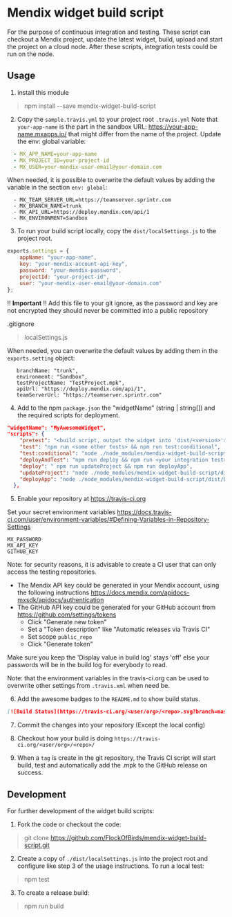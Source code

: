# Mendix widget build script
For the purpose of continuous integration and testing.
These script can checkout a Mendix project, update the latest widget, build, upload and start the project on a cloud node.
After these scripts, integration tests could be run on the node.

## Usage
1) install this module
 > npm install --save mendix-widget-build-script

2) Copy the `sample.travis.yml` to your project root `.travis.yml`
Note that `your-app-name` is the part in the sandbox URL: https://your-app-name.mxapps.io/ that might differ from the name of the project.
Update the env: global variable:
``` yml
  - MX_APP_NAME=your-app-name
  - MX_PROJECT_ID=your-project-id
  - MX_USER=your-mendix-user-email@your-domain.com
```

When needed, it is possible to overwrite the default values by adding the variable in the section `env: global`:
```
  - MX_TEAM_SERVER_URL=https://teamserver.sprintr.com
  - MX_BRANCH_NAME=trunk
  - MX_API_URL=https://deploy.mendix.com/api/1
  - MX_ENVIRONMENT=Sandbox
```

3) To run your build script locally, copy the `dist/localSettings.js` to the project root.
``` js
exports.settings = {
    appName: "your-app-name",
    key: "your-mendix-account-api-key",
    password: "your-mendix-password",
    projectId: "your-project-id",
    user: "your-mendix-user-email@your-domain.com"
};
```
!! **Important** !! Add this file to your git ignore, as the password and key are not encrypted they should never be committed into a public repository

.gitignore
> localSettings.js

 When needed, you can overwrite the default values by adding them in the `exports.setting` object:
 ```
    branchName: "trunk",
    environment: "Sandbox",
    testProjectName: "TestProject.mpk",
    apiUrl: "https://deploy.mendix.com/api/1",
    teamServerUrl: "https://teamserver.sprintr.com"
 ```

4) Add to the npm `package.json` the "widgetName" (string | string[]) and the required scripts for deployment.
``` json
"widgetName": "MyAwesomeWidget",
"scripts": {
    "pretest": "<build script, output the widget into 'dist/<version>'>",
    "test": "npm run <some other tests> && npm run test:conditional",
    "test:conditional": "node ./node_modules/mendix-widget-build-script/dist/CheckPullRequestFromFork.js && echo 'Skip tests on forked pull request' || npm run deployAndTest",
    "deployAndTest": "npm run deploy && npm run <your integration test>",
    "deploy": " npm run updateProject && npm run deployApp",
    "updateProject": "node ./node_modules/mendix-widget-build-script/dist/UpdateMxProject.js",
    "deployApp": "node ./node_modules/mendix-widget-build-script/dist/DeployMxApp.js"
  },
```

5) Enable your repository at https://travis-ci.org

Set your secret environment variables https://docs.travis-ci.com/user/environment-variables/#Defining-Variables-in-Repository-Settings
```
MX_PASSWORD
MX_API_KEY
GITHUB_KEY
```
Note: for security reasons, it is advisable to create a CI user that can only access the testing repositories.

- The Mendix API key could be generated in your Mendix account, using the following instructions
https://docs.mendix.com/apidocs-mxsdk/apidocs/authentication
- The GitHub API key could be generated for your GitHub account from https://github.com/settings/tokens
  - Click "Generate new token" 
  - Set a "Token description" like "Automatic releases via Travis CI"
  - Set scope `public_repo`
  - Click "Generate token"

Make sure you keep the 'Display value in build log' stays 'off' else your passwords will be in the build log for everybody to read.

Note: that the environment variables in the travis-ci.org can be used to overwrite other settings from `.travis.xml` when need be.

6) Add the awesome badges to the `README.md` to show build status.
``` md
[![Build Status](https://travis-ci.org/<user/org>/<repo>.svg?branch=master)](https://travis-ci.org/<user/org>/<repo>)
```

7) Commit the changes into your repository (Except the local config)

8) Checkout how your build is doing `https://travis-ci.org/<user/org>/<repo>/`

9) When a `tag` is create in the git repository, the Travis CI script will start build, test and automatically add the .mpk to the GitHub release on success.

## Development

For further development of the widget build scripts:

1) Fork the code or checkout the code:

> git clone https://github.com/FlockOfBirds/mendix-widget-build-script.git

2) Create a copy of `./dist/localSettings.js` into the project root and configure like step 3 of the usage instructions. To run a local test:

> npm test

3) To create a release build:

> npm run build
